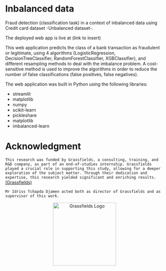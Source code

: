 # Inbalanced data
Fraud detection (classification task) in a context of inbalanced data using Credit card dataset -Unbalanced dataset-.  

The deployed web app is live at (link to insert)

This web application predicts the class of a bank transaction as fraudulent or legitimate, using 4 algorithms (LogisticRegression, DecisionTreeClassifier, RandomForestClassifier, XGBClassifier), and different resampling methods to deal with the imbalance problem. A cost-sensitive method is used to improve the algorithms in order to reduce the number of false classifications (false positives, false negatives).

The web application was built in Python using the following libraries:

  - streamlit
  - matplotlib
  - numpy
  - scikit-learn
  - pickleshare
  - matplotlib
  - imbalanced-learn

# Acknowledgment
`This research was funded by Grassfields, a consulting, training, and R&D company, as part of an end-of-studies internship. Grassfields played a crucial role in supporting this study, allowing for a deeper exploration of the subject matter. Through their dedication and expertise, this research yielded significant and enriching results.` <a href="https://www.pappers.fr/entreprise/grassfields-911198133">(Grassfields)</a>

`Mr Idriss Tchapda Djamen acted both as director of Grassfields and as supervisor of this work.`

<div align="center">
  <img src="https://github.com/KHHD99/Inbalanced-data/blob/main/GF_logo/GRASSFIELDS_LogoBG.png?raw=true" alt="Grassfields Logo" width="200">
</div>

